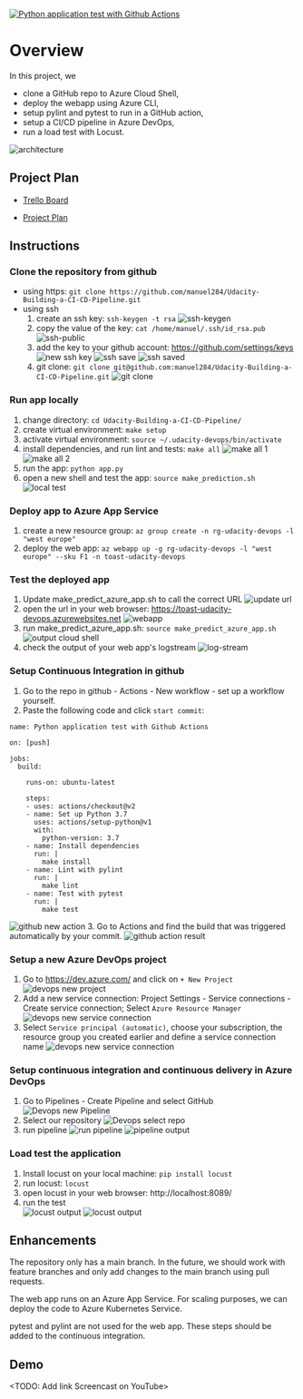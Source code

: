 [![Python application test with Github Actions](https://github.com/manuel284/Udacity-Building-a-CI-CD-Pipeline/actions/workflows/pythonapp.yml/badge.svg)](https://github.com/manuel284/Udacity-Building-a-CI-CD-Pipeline/actions/workflows/pythonapp.yml)

# Overview

In this project, we
* clone a GitHub repo to Azure Cloud Shell,
* deploy the webapp using Azure CLI,
* setup pylint and pytest to run in a GitHub action,
* setup a CI/CD pipeline in Azure DevOps,
* run a load test with Locust.

![architecture](screenshots/ArchitectureDiagram.png)

## Project Plan

* [Trello Board](https://trello.com/b/7E52uJeg/udacity-building-a-ci-cd-pipeline)

* [Project Plan](https://docs.google.com/spreadsheets/d/1upfoYk2llhbB5BGs1W-Y3U2vmln8hDHQUxTRWsh1REw/edit?usp=sharing)

## Instructions

### Clone the repository from github
* using https: `git clone https://github.com/manuel284/Udacity-Building-a-CI-CD-Pipeline.git`
* using ssh
    1. create an ssh key: `ssh-keygen -t rsa`
    ![ssh-keygen](screenshots/11-ssh-keygen.png)
    2. copy the value of the key: `cat /home/manuel/.ssh/id_rsa.pub`
    ![ssh-public](screenshots/12-ssh-public.png)
    3. add the key to your github account: https://github.com/settings/keys ![new ssh key](screenshots/10-ssh-new.png)
    ![ssh save](screenshots/13-ssh-save.png)
    ![ssh saved](screenshots/14-ssh-saved.png)
    4. git clone: `git clone git@github.com:manuel284/Udacity-Building-a-CI-CD-Pipeline.git`
    ![git clone](screenshots/15-git-clone.png)

### Run app locally
1. change directory: `cd Udacity-Building-a-CI-CD-Pipeline/`
2. create virtual environment: `make setup`
3. activate virtual environment: `source ~/.udacity-devops/bin/activate`
4. install dependencies, and run lint and tests: `make all`
![make all 1](screenshots/3-make-all1.png)<br/>
![make all 2](screenshots/4-make-all2.png)
5. run the app: `python app.py`
6. open a new shell and test the app: `source make_prediction.sh`
![local test](screenshots/16-local-test.png)

### Deploy app to Azure App Service
1. create a new resource group: `az group create -n rg-udacity-devops -l "west europe"`
2. deploy the web app: `az webapp up -g rg-udacity-devops -l "west europe" --sku F1 -n toast-udacity-devops`

### Test the deployed app
1. Update make_predict_azure_app.sh to call the correct URL
![update url](screenshots/17-url.png)
3. open the url in your web browser: https://toast-udacity-devops.azurewebsites.net
![webapp](screenshots/9-webapp.png)
2. run make_predict_azure_app.sh: `source make_predict_azure_app.sh`
![output cloud shell](screenshots/7-output-cloudshell.png)
3. check the output of your web app's logstream
![log-stream](screenshots/6-log-stream.png)

### Setup Continuous Integration in github
1. Go to the repo in github - Actions - New workflow - set up a workflow yourself.
2. Paste the following code and click `start commit`:
```
name: Python application test with Github Actions

on: [push]

jobs:
  build:

    runs-on: ubuntu-latest

    steps:
    - uses: actions/checkout@v2
    - name: Set up Python 3.7
      uses: actions/setup-python@v1
      with:
        python-version: 3.7
    - name: Install dependencies
      run: |
        make install
    - name: Lint with pylint
      run: |
        make lint
    - name: Test with pytest
      run: |
        make test
```
![github new action](screenshots/21-github-action-create.png)
3. Go to Actions and find the build that was triggered automatically by your commit.
![github action result](screenshots/22-github-action-result.png)

### Setup a new Azure DevOps project
1. Go to https://dev.azure.com/ and click on `+ New Project`
![devops new project](screenshots/18-azuredevops-new.png)
2. Add a new service connection: Project Settings - Service connections - Create service connection; Select `Azure Resource Manager`
![devops new service connection](screenshots/19-devops-sc.png)
3. Select `Service principal (automatic)`, choose your subscription, the resource group you created earlier and define a service connection name
![devops new service connection](screenshots/20-devops-sc2.png)

### Setup continuous integration and continuous delivery in Azure DevOps
1. Go to Pipelines - Create Pipeline and select GitHub
![Devops new Pipeline](screenshots/23-devops-create-pipeline.png)
2. Select our repository
![Devops select repo](screenshots/24-devops-select-repo.png)
3. run pipeline
![run pipeline](screenshots/25-devops-pipeline.png)
![pipeline output](screenshots/8-devops-pipeline.png)


### Load test the application
1. Install locust on your local machine: `pip install locust`
2. run locust: `locust`
3. open locust in your web browser: http://localhost:8089/
4. run the test<br/>
![locust output](screenshots/26-locust-input.png)
![locust output](screenshots/27-locust-output.png)


## Enhancements

The repository only has a main branch. In the future, we should work with feature branches and only add changes to the main branch using pull requests.

The web app runs on an Azure App Service. For scaling purposes, we can deploy the code to Azure Kubernetes Service.

pytest and pylint are not used for the web app. These steps should be added to the continuous integration.

## Demo 

<TODO: Add link Screencast on YouTube>



